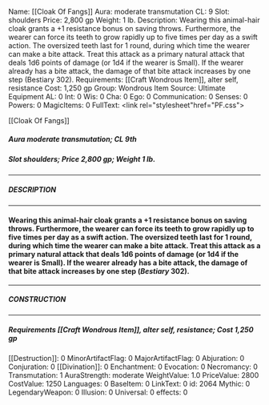 Name: [[Cloak Of Fangs]]
Aura: moderate transmutation
CL: 9
Slot: shoulders
Price: 2,800 gp
Weight: 1 lb.
Description: Wearing this animal-hair cloak grants a +1 resistance bonus on saving throws. Furthermore, the wearer can force its teeth to grow rapidly up to five times per day as a swift action. The oversized teeth last for 1 round, during which time the wearer can make a bite attack. Treat this attack as a primary natural attack that deals 1d6 points of damage (or 1d4 if the wearer is Small). If the wearer already has a bite attack, the damage of that bite attack increases by one step (Bestiary 302).
Requirements: [[Craft Wondrous Item]], alter self, resistance
Cost: 1,250 gp
Group: Wondrous Item
Source: Ultimate Equipment
AL: 0
Int: 0
Wis: 0
Cha: 0
Ego: 0
Communication: 0
Senses: 0
Powers: 0
MagicItems: 0
FullText: <link rel="stylesheet"href="PF.css"><div class="heading"><p class="alignleft">[[Cloak Of Fangs]]</p><div style="clear: both;"></div></div><div><h5><b>Aura </b>moderate transmutation; <b>CL </b>9th</h5><h5><b>Slot </b>shoulders; <b>Price </b>2,800 gp; <b>Weight </b>1 lb.</h5></div><hr/><div><h5><b>DESCRIPTION</b></h5></div><hr/><div><h4><p>Wearing this animal-hair cloak grants a +1 resistance bonus on saving throws. Furthermore, the wearer can force its teeth to grow rapidly up to five times per day as a swift action. The oversized teeth last for 1 round, during which time the wearer can make a bite attack. Treat this attack as a primary natural attack that deals 1d6 points of damage (or 1d4 if the wearer is Small). If the wearer already has a bite attack, the damage of that bite attack increases by one step (<i>Bestiary</i> 302).</p></h4></div><hr/><div><h5><b>CONSTRUCTION</b></h5></div><hr/><div><h5><b>Requirements </b>[[Craft Wondrous Item]], <i>alter self</i>, <i>resistance</i>; <b>Cost </b>1,250 gp</h5></div>
[[Destruction]]: 0
MinorArtifactFlag: 0
MajorArtifactFlag: 0
Abjuration: 0
Conjuration: 0
[[Divination]]: 0
Enchantment: 0
Evocation: 0
Necromancy: 0
Transmutation: 1
AuraStrength: moderate
WeightValue: 1.0
PriceValue: 2800
CostValue: 1250
Languages: 0
BaseItem: 0
LinkText: 0
id: 2064
Mythic: 0
LegendaryWeapon: 0
Illusion: 0
Universal: 0
effects: 0

